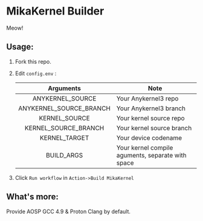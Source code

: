 # MikaKernel Builder

Meow!

## Usage:

1. Fork this repo.

2. Edit `config.env` :
   
   | Arguments               | Note                                              |
   |:-----------------------:| ------------------------------------------------- |
   | ANYKERNEL_SOURCE        | Your Anykernel3 repo                              |
   | ANYKERNEL_SOURCE_BRANCH | Your Anykernel3 branch                            |
   | KERNEL_SOURCE           | Your kernel source repo                           |
   | KERNEL_SOURCE_BRANCH    | Your kernel source branch                         |
   | KERNEL_TARGET           | Your device codename                              |
   | BUILD_ARGS              | Your kernel compile aguments, separate with space |

3. Click `Run workflow` in `Action->Build MikaKernel`

## What's more:

Provide AOSP GCC 4.9 & Proton Clang by default.
